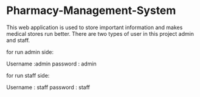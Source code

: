 # Pharmacy-Management-System
This web application is used to store important information and makes medical stores run better. There are two types of user in this project admin and staff.

for run admin side:

Username :admin
password : admin

for run staff side:

Username : staff
password : staff
